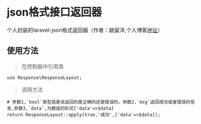 # json格式接口返回器
个人封装的laravel-json格式返回器（作者：姚留洋,个人博客[地址](https://www.cnblogs.com/yaoliuyang/)）

## 使用方法
>在控制器中引用类
```
use Response\ResponseLayout;
```
>调用方法

```
# 参数1,`bool`类型就是说返回的是正确的还是错误的。参数2,`msg`返回成功或者错误的信息,参数3,`data`,为数组的形式['data'=>$data]
return ResponseLayout::apply(true,'成功',['data'=>$data]);
```
